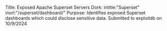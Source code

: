 Title: Exposed Apache Superset Servers
Dork: intitle:"Superset" inurl:"/superset/dashboard/"
Purpose: Identifies exposed Superset dashboards which could disclose sensitive data.
Submitted to exploitdb on 10/9/2024
